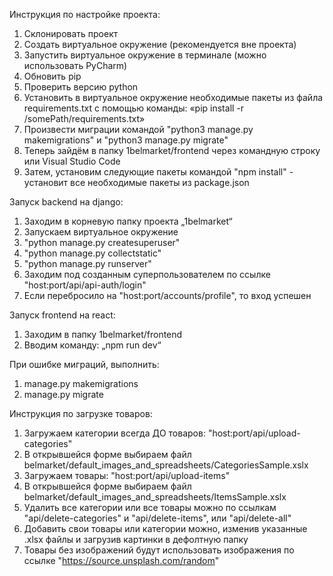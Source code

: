 ﻿Инструкция по настройке проекта:
1. Склонировать проект
2. Создать виртуальное окружение (рекомендуется вне проекта)
3. Запустить виртуальное окружение в терминале (можно использовать PyCharm)
4. Обновить pip
5. Проверить версию python
6. Установить в виртуальное окружение необходимые пакеты из файла requirements.txt с помощью команды: «pip install -r /somePath/requirements.txt»
7. Произвести миграции командой "python3 manage.py makemigrations" и "python3 manage.py migrate"
8. Теперь зайдём в папку 1belmarket/frontend через командную строку или Visual Studio Code
9. Затем, установим следующие пакеты командой "npm install" - установит все необходимые пакеты из package.json


Запуск backend на django:
1. Заходим в корневую папку проекта „1belmarket“
2. Запускаем виртуальное окружение
3. "python manage.py createsuperuser"
4. "python manage.py collectstatic"
5. "python manage.py runserver"
6. Заходим под созданным суперпользователем по ссылке "host:port/api/api-auth/login"
7. Если перебросило на "host:port/accounts/profile", то вход успешен

Запуск frontend на react:
1. Заходим в папку 1belmarket/frontend
2. Вводим команду: „npm run dev“

При ошибке миграций, выполнить:
1. manage.py makemigrations
2. manage.py migrate

Инструкция по загрузке товаров:
1. Загружаем категории всегда ДО товаров: "host:port/api/upload-categories"
2. В открывшейся форме выбираем файл belmarket/default_images_and_spreadsheets/CategoriesSample.xslx
3. Загружаем товары: "host:port/api/upload-items"
4. В открывшейся форме выбираем файл belmarket/default_images_and_spreadsheets/ItemsSample.xslx
5. Удалить все категории или все товары можно по ссылкам "api/delete-categories" и "api/delete-items", или "api/delete-all"
6. Добавить свои товары или категории можно, изменив указанные .xlsx файлы и загрузив картинки в дефолтную папку
7. Товары без изображений будут использовать изображения по ссылке "https://source.unsplash.com/random"


